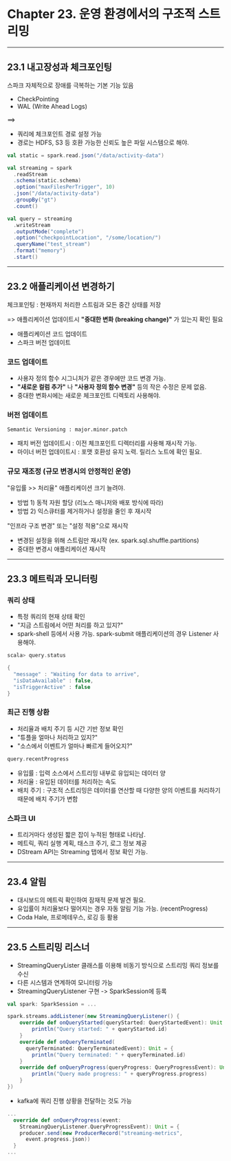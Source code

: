 # Chapter 23. 운영 환경에서의 구조적 스트리밍

---
## 23.1 내고장성과 체크포인팅

스파크 자체적으로 장애를 극복하는 기본 기능 있음
 - CheckPointing
 - WAL (Write Ahead Logs)

==>

- 쿼리에 체크포인트 경로 설정 가능
- 경로는 HDFS, S3 등 호환 가능한 신뢰도 높은 파일 시스템으로 해야.

```scala
val static = spark.read.json("/data/activity-data")

val streaming = spark
  .readStream
  .schema(static.schema)
  .option("maxFilesPerTrigger", 10)
  .json("/data/activity-data")
  .groupBy("gt")
  .count()

val query = streaming
  .writeStream
  .outputMode("complete")
  .option("checkpointLocation", "/some/location/")
  .queryName("test_stream")
  .format("memory")
  .start()

```

---
## 23.2 애플리케이션 변경하기

체크포인팅 : 현재까지 처리한 스트림과 모든 중간 상태를 저장

=> 애플리케이션 업데이트시 <b>"중대한 변화 (breaking change)"</b> 가 있는지 확인 필요
  - 애플리케이션 코드 업데이트
  - 스파크 버전 업데이트

### 코드 업데이트
- 사용자 정의 함수 시그니처가 같은 경우에만 코드 변경 가능.
- <b>"새로운 컬럼 추가"</b> 나 <b>"사용자 정의 함수 변경"</b> 등의 작은 수정은 문제 없음.
- 중대한 변화시에는 새로운 체크포인트 디렉토리 사용해야.


### 버전 업데이트
```text
Semantic Versioning : major.minor.patch
```

- 패치 버전 업데이트시 : 이전 체크포인트 디렉터리를 사용해 재시작 가능.
- 마이너 버전 업데이트시 : 포맷 호환성 유지 노력. 릴리스 노트에 확인 필요.

### 규모 재조정 (규모 변경시의 안정적인 운영)

"유입률 >> 처리율" 애플리케이션 크기 늘려야.
 - 방법 1) 동적 자원 할당 (리노스 매니저와 배포 방식에 따라)
 - 방법 2) 익스큐터를 제거하거나 설정을 줄인 후 재시작

"인프라 구조 변경" 또는 "설정 적용"으로 재시작
 - 변경된 설정을 위해 스트림만 재시작 (ex. spark.sql.shuffle.partitions)
 - 중대한 변경시 애플리케이션 재시작

---
## 23.3 메트릭과 모니터링

### 쿼리 상태

- 특정 쿼리의 현재 상태 확인
- "지금 스트림에서 어떤 처리를 하고 있지?"
- spark-shell 등에서 사용 가능. spark-submit 애플리케이션의 경우 Listener 사용해야.

```scala
scala> query.status

{
  "message" : "Waiting for data to arrive",
  "isDataAvailable" : false,
  "isTriggerActive" : false
}
```

### 최근 진행 상환

- 처리율과 배치 주기 등 시간 기반 정보 확인
- "튜플을 얼마나 처리하고 있지?"
- "소스에서 이벤트가 얼마나 빠르게 들어오지?"

```scala
query.recentProgress
```

- 유입률 : 입력 소스에서 스트리밍 내부로 유입되는 데이터 양
- 처리율 : 유입된 데이터를 처리하는 속도
- 배치 주기 : 구조적 스트리밍은 데이터를 연산할 때 다양한 양의 이벤트를 처리하기 때문에 배치 주기가 변함

### 스파크 UI

- 트리거마다 생성된 짧은 잡이 누적된 형태로 나타남.
- 메트릭, 쿼리 실행 계획, 태스크 주기, 로그 정보 제공
- DStream API는 Streaming 탭에서 정보 확인 가능.

---
## 23.4 알림

- 대시보드의 메트릭 확인하여 잠재적 문제 발견 필요.
- 유입률이 처리율보다 떨어지는 경우 자동 알림 기능 가능. (recentProgress)
- Coda Hale, 프로메테우스, 로깅 등 활용

---
## 23.5 스트리밍 리스너

- StreamingQueryLister 클래스를 이용해 비동기 방식으로 스트리밍 쿼리 정보를 수신
- 다른 시스템과 연계하여 모니터링 가능
- StreamingQueryListener 구현 -> SparkSession에 등록

```scala
val spark: SparkSession = ...

spark.streams.addListener(new StreamingQueryListener() {
    override def onQueryStarted(queryStarted: QueryStartedEvent): Unit = {
        println("Query started: " + queryStarted.id)
    }
    override def onQueryTerminated(
      queryTerminated: QueryTerminatedEvent): Unit = {
        println("Query terminated: " + queryTerminated.id)
    }
    override def onQueryProgress(queryProgress: QueryProgressEvent): Unit = {
        println("Query made progress: " + queryProgress.progress)
    }
})
```

- kafka에 쿼리 진행 상황을 전달하는 것도 가능

```scala
...
  override def onQueryProgress(event:
    StreamingQueryListener.QueryProgressEvent): Unit = {
    producer.send(new ProducerRecord("streaming-metrics",
      event.progress.json))
  }
...
```